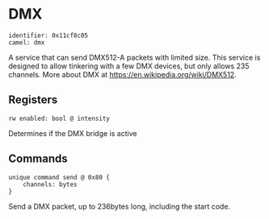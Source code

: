 #  DMX

    identifier: 0x11cf8c05
    camel: dmx

A service that can send DMX512-A packets with limited size. This service is designed to allow tinkering with a few DMX devices, but only allows 235 channels. More about DMX at https://en.wikipedia.org/wiki/DMX512.

## Registers

    rw enabled: bool @ intensity

Determines if the DMX bridge is active
## Commands

    unique command send @ 0x80 {
        channels: bytes
    }

Send a DMX packet, up to 236bytes long, including the start code.
